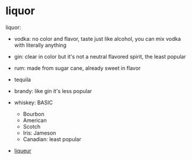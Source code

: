 # liquor

liquor:

- vodka: no color and flavor, taste just like alcohol, you can mix vodka with literally anything
- gin: clear in color but it's not a neutral flavored spirit, the least popular
- rum: made from sugar cane, already sweet in flavor
- tequila
- brandy: like gin it's less popular
- whiskey: BASIC

  - Bourbon
  - American
  - Scotch
  - Iris: Jameson
  - Canadian: least popular

- [liqueur](liqueur)

